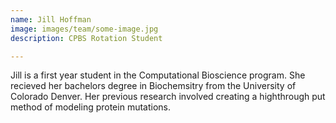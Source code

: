 ```yaml
---
name: Jill Hoffman
image: images/team/some-image.jpg
description: CPBS Rotation Student

---
```


Jill is a first year student in the Computational Bioscience program. She recieved her bachelors degree in Biochemsitry from the University of Colorado Denver. Her previous research involved creating a highthrough put method of modeling protein mutations. 
